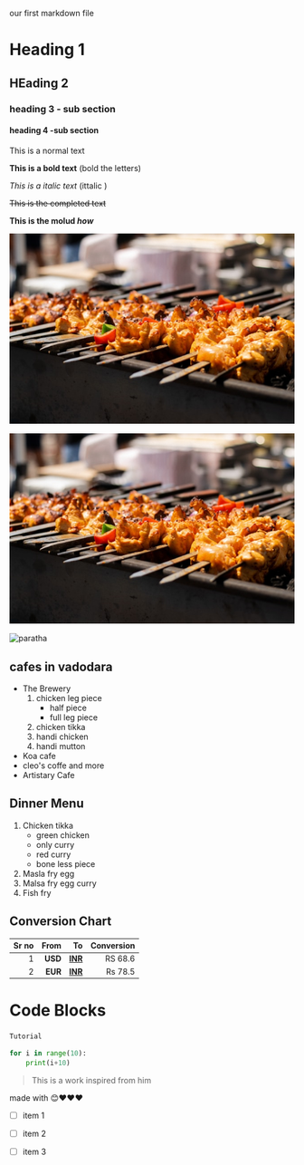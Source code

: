 our first markdown file 
# Heading 1
## HEading 2
### heading 3 - sub section
#### heading 4 -sub section

This is a normal text

**This is a bold text** (bold the letters)

*This is a italic text* (ittalic )

~~This is the completed text~~

**This is the molud *how***

[![sikkabab image](food.jpg)](https://ollama.com/library/llama3.2:1b)

![sikkabab image](food.jpg)

![paratha](https://www.indianhealthyrecipes.com/wp-content/uploads/2021/07/paratha-recipe.jpg)

## cafes in vadodara

- The Brewery
    1. chicken leg piece
        - half piece
        - full leg piece
    2. chicken tikka
    3. handi chicken
    4. handi mutton
- Koa cafe
- cleo's coffe and more
- Artistary Cafe

## Dinner Menu

1. Chicken tikka 
    - green chicken 
    - only curry
    - red curry 
    - bone less piece
2. Masla fry egg 
3. Malsa fry egg curry
4. Fish fry

## Conversion Chart

|Sr no | From | To | Conversion |
|------:|------:|----:|-----:|
|1|**USD** | [**INR**](https://en.wikipedia.org/wiki/Exchange_rate_history_of_the_Indian_rupee) | RS 68.6
|2|**EUR** | [**INR**](https://en.wikipedia.org/wiki/Exchange_rate_history_of_the_Indian_rupee) | Rs 78.5

# Code Blocks

`Tutorial`

```py
for i in range(10):
    print(i+10)

```

> This is a work inspired from him

made with 😊❤️❤️❤️

- [ ] item 1
- [ ] item 2
- [ ] item 3



